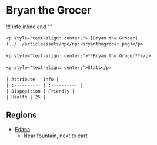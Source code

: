 # **Bryan the Grocer**

!!! info inline end ""

    <p style="text-align: center;">![Bryan the Grocer](../../articleassets/npc/npc-bryanthegrocer.png)</p>

    <p style="text-align: center;">**Bryan the Grocer**</p>

    <p style="text-align: center;">Stats</p>

    | Attribute | Info |
    | :---------- | :---------- |
    | Disposition | Friendly |
    | Health | 25 |

## **Regions**

- [Edana](../../Regions/Edana.md)
	- Near fountain, next to cart
